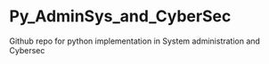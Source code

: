 # Py_AdminSys_and_CyberSec
Github repo for python implementation in System administration and Cybersec
